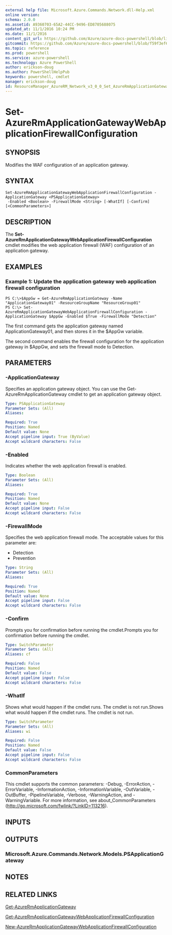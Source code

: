 ```yaml
---
external help file: Microsoft.Azure.Commands.Network.dll-Help.xml
online version: 
schema: 2.0.0
ms.assetid: A9360703-65A2-44CC-9496-ED8705688075
updated_at: 11/1/2016 10:24 PM
ms.date: 11/1/2016
content_git_url: https://github.com/Azure/azure-docs-powershell/blob/live/azureps-cmdlets-docs/ResourceManager/AzureRM.Network/v3.0.0/Set-AzureRmApplicationGatewayWebApplicationFirewallConfiguration.md
gitcommit: https://github.com/Azure/azure-docs-powershell/blob/f59f3ef60bc592383812213e69fd77ba950759ed/azureps-cmdlets-docs/ResourceManager/AzureRM.Network/v3.0.0/Set-AzureRmApplicationGatewayWebApplicationFirewallConfiguration.md
ms.topic: reference
ms.prod: powershell
ms.service: azure-powershell
ms.technology: Azure PowerShell
author: erickson-doug
ms.author: PowerShellHelpPub
keywords: powershell, cmdlet
manager: erickson-doug
id: ResourceManager_AzureRM_Network_v3_0_0_Set_AzureRmApplicationGatewayWebApplicationFirewallConfiguration_md
---
```


# Set-AzureRmApplicationGatewayWebApplicationFirewallConfiguration

## SYNOPSIS
Modifies the WAF configuration of an application gateway.

## SYNTAX

```
Set-AzureRmApplicationGatewayWebApplicationFirewallConfiguration -ApplicationGateway <PSApplicationGateway>
 -Enabled <Boolean> -FirewallMode <String> [-WhatIf] [-Confirm] [<CommonParameters>]
```

## DESCRIPTION
The **Set-AzureRmApplicationGatewayWebApplicationFirewallConfiguration** cmdlet modifies the web application firewall (WAF) configuration of an application gateway.

## EXAMPLES

### Example 1: Update the application gateway web application firewall configuration
```
PS C:\>$AppGw = Get-AzureRmApplicationGateway -Name "ApplicationGateway01" -ResourceGroupName "ResourceGroup01"
PS C:\> Set-AzureRmApplicationGatewayWebApplicationFirewallConfiguration -ApplicationGateway $AppGw -Enabled $True -FirewallMode "Detection"
```

The first command gets the application gateway named ApplicationGateway01, and then stores it in the $AppGw variable.

The second command enables the firewall configuration for the application gateway in $AppGw, and sets the firewall mode to Detection.

## PARAMETERS

### -ApplicationGateway
Specifies an application gateway object.
You can use the Get-AzureRmApplicationGateway cmdlet to get an application gateway object.

```yaml
Type: PSApplicationGateway
Parameter Sets: (All)
Aliases: 

Required: True
Position: Named
Default value: None
Accept pipeline input: True (ByValue)
Accept wildcard characters: False
```

### -Enabled
Indicates whether the web application firewall is enabled.

```yaml
Type: Boolean
Parameter Sets: (All)
Aliases: 

Required: True
Position: Named
Default value: None
Accept pipeline input: False
Accept wildcard characters: False
```

### -FirewallMode
Specifies the web application firewall mode.
The acceptable values for this parameter are:

- Detection
- Prevention

```yaml
Type: String
Parameter Sets: (All)
Aliases: 

Required: True
Position: Named
Default value: None
Accept pipeline input: False
Accept wildcard characters: False
```

### -Confirm
Prompts you for confirmation before running the cmdlet.Prompts you for confirmation before running the cmdlet.

```yaml
Type: SwitchParameter
Parameter Sets: (All)
Aliases: cf

Required: False
Position: Named
Default value: False
Accept pipeline input: False
Accept wildcard characters: False
```

### -WhatIf
Shows what would happen if the cmdlet runs.
The cmdlet is not run.Shows what would happen if the cmdlet runs.
The cmdlet is not run.

```yaml
Type: SwitchParameter
Parameter Sets: (All)
Aliases: wi

Required: False
Position: Named
Default value: False
Accept pipeline input: False
Accept wildcard characters: False
```

### CommonParameters
This cmdlet supports the common parameters: -Debug, -ErrorAction, -ErrorVariable, -InformationAction, -InformationVariable, -OutVariable, -OutBuffer, -PipelineVariable, -Verbose, -WarningAction, and -WarningVariable. For more information, see about_CommonParameters (http://go.microsoft.com/fwlink/?LinkID=113216).

## INPUTS

## OUTPUTS

### Microsoft.Azure.Commands.Network.Models.PSApplicationGateway

## NOTES

## RELATED LINKS

[Get-AzureRmApplicationGateway](xref:ResourceManager/AzureRM.Network/v3.0.0/Get-AzureRmApplicationGateway.md)

[Get-AzureRmApplicationGatewayWebApplicationFirewallConfiguration](xref:ResourceManager/AzureRM.Network/v3.0.0/Get-AzureRmApplicationGatewayWebApplicationFirewallConfiguration.md)

[New-AzureRmApplicationGatewayWebApplicationFirewallConfiguration](xref:ResourceManager/AzureRM.Network/v3.0.0/New-AzureRmApplicationGatewayWebApplicationFirewallConfiguration.md)


